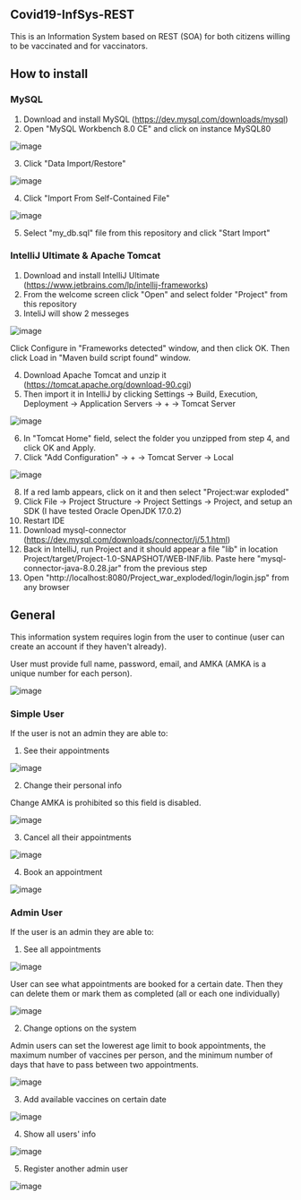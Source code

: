 ## Covid19-InfSys-REST

This is an Information System based on REST (SOA) for both citizens willing to be vaccinated and for vaccinators.

## How to install

### MySQL

1. Download and install MySQL (https://dev.mysql.com/downloads/mysql)
2. Open "MySQL Workbench 8.0 CE" and click on instance MySQL80

![image](https://user-images.githubusercontent.com/76475823/196142622-d9678f81-0c17-4cd5-a776-418139a825ad.png)

3. Click "Data Import/Restore"

![image](https://user-images.githubusercontent.com/76475823/196142829-050e9594-a143-4a62-8c70-56456992b1b1.png)

4. Click "Import From Self-Contained File"

![image](https://user-images.githubusercontent.com/76475823/196143097-d36972a2-ed54-40c3-9144-37ea837cc1c7.png)

5. Select "my_db.sql" file from this repository and click "Start Import"

### IntelliJ Ultimate & Apache Tomcat

1. Download and install IntelliJ Ultimate (https://www.jetbrains.com/lp/intellij-frameworks)
2. From the welcome screen click "Open" and select folder "Project" from this repository
3. InteliJ will show 2 messeges

![image](https://user-images.githubusercontent.com/76475823/196144087-62b80b9b-b225-49b2-b395-e449285c0781.png)

Click Configure in "Frameworks detected" window, and then click OK. Then click Load in "Maven build script found" window.

4. Download Apache Tomcat and unzip it (https://tomcat.apache.org/download-90.cgi)
5. Then import it in IntelliJ by clicking Settings -> Build, Execution, Deployment -> Application Servers -> + -> Tomcat Server

![image](https://user-images.githubusercontent.com/76475823/196145202-6e2544c4-476e-4ae5-834f-639110916672.png)

6. In "Tomcat Home" field, select the folder you unzipped from step 4, and click OK and Apply.
7. Click "Add Configuration" -> + -> Tomcat Server -> Local

![image](https://user-images.githubusercontent.com/76475823/196145986-acdb073a-21a3-4330-a103-c0253ec0163d.png)

8. If a red lamb appears, click on it and then select "Project:war exploded"
9. Click File -> Project Structure -> Project Settings -> Project, and setup an SDK (I have tested Oracle OpenJDK 17.0.2)
10. Restart IDE 
11. Download mysql-connector (https://dev.mysql.com/downloads/connector/j/5.1.html)
12. Back in IntelliJ, run Project and it should appear a file "lib" in location Project/target/Project-1.0-SNAPSHOT/WEB-INF/lib. Paste here "mysql-connector-java-8.0.28.jar" from the previous step
13. Open "http://localhost:8080/Project_war_exploded/login/login.jsp" from any browser

## General

This information system requires login from the user to continue (user can create an account if they haven't already). 

User must provide full name, password, email, and ΑΜΚΑ (ΑΜΚΑ is a unique number for each person).

![image](https://user-images.githubusercontent.com/76475823/196152558-095e6bc0-1bcf-43ed-baf5-5010f60ccd38.png)

### Simple User

If the user is not an admin they are able to:

1. See their appointments

![image](https://user-images.githubusercontent.com/76475823/196152432-8508efea-fdc6-4747-b0d5-fa6e9a8bebc6.png)

2. Change their personal info

Change ΑΜΚΑ is prohibited so this field is disabled.

![image](https://user-images.githubusercontent.com/76475823/196153379-a64518f4-fa14-43de-ac9c-253fe2290a1c.png)

3. Cancel all their appointments

![image](https://user-images.githubusercontent.com/76475823/196153749-d451e071-122b-4af3-931f-11a4cb7bfca1.png)

4. Book an appointment 

![image](https://user-images.githubusercontent.com/76475823/196173057-57553267-66c9-41ef-aa02-44030526f2d0.png)

### Admin User

If the user is an admin they are able to:

1. See all appointments

![image](https://user-images.githubusercontent.com/76475823/196175175-4a498191-aec1-4e1b-8eba-7d02f72969c6.png)

User can see what appointments are booked for a certain date. Then they can delete them or mark them as completed (all or each one individually) 

![image](https://user-images.githubusercontent.com/76475823/196175501-a886f4ce-a648-4243-9cd7-59e266a2a987.png)

2. Change options on the system

Admin users can set the lowerest age limit to book appointments, the maximum number of vaccines per person, and the minimum number of days that have to pass between two appointments.

![image](https://user-images.githubusercontent.com/76475823/196177205-e6ba7ea5-dcd3-49f4-9afc-25b23d0dcd55.png)

3. Add available vaccines on certain date

![image](https://user-images.githubusercontent.com/76475823/196177415-fb30101c-bb00-40be-9b50-d23bcef38174.png)

4. Show all users' info

![image](https://user-images.githubusercontent.com/76475823/196177471-5e969bf4-f3f6-4d2e-b2d0-1c6b58275382.png)

5. Register another admin user

![image](https://user-images.githubusercontent.com/76475823/196177567-9052e3f1-ff18-4259-a57a-a516ad38cd29.png)
